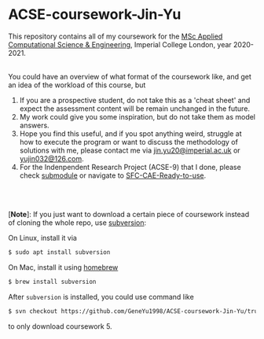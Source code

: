 # ACSE-coursework-Jin-Yu

This repository contains all of my coursework for the [MSc Applied Computational Science & Engineering](https://github.com/acse-2020/acse-2020.github.io), Imperial College London, year 2020-2021.
<br>
<br>

You could have an overview of what format of the coursework like, and get an idea of the workload of this course, but 
1. If you are a prospective student, do not take this as a 'cheat sheet' and expect the assessment content will be remain unchanged in the future.
2. My work could give you some inspiration, but do not take them as model answers.
3. Hope you find this useful, and if you spot anything weird, struggle at how to execute the program or want to discuss the methodology of solutions with me,
please contact me via jin.yu20@imperial.ac.uk or yujin032@126.com.
4. For the Indenpendent Research Project (ACSE-9) that I done, please check [submodule](https://github.com/acse-jy220/SFC-CAE-Ready-to-use/tree/c9dd340ab0e9510888be3ee139d0a08286246def) or navigate to [SFC-CAE-Ready-to-use](https://github.com/acse-jy220/SFC-CAE-Ready-to-use).

<br>
<br>

[**Note**]: 
If you just want to download a certain piece of coursework instead of cloning the whole repo, use [subversion](https://subversion.apache.org/):

On Linux, install it via
```sh
$ sudo apt install subversion
```
On Mac, install it using [homebrew](https://brew.sh/)
```sh
$ brew install subversion
```

After `subversion` is installed, you could use command like

```sh
$ svn checkout https://github.com/GeneYu1998/ACSE-coursework-Jin-Yu/trunk/acse-5-group-project-team-inheritor
```
to only download coursework 5.
